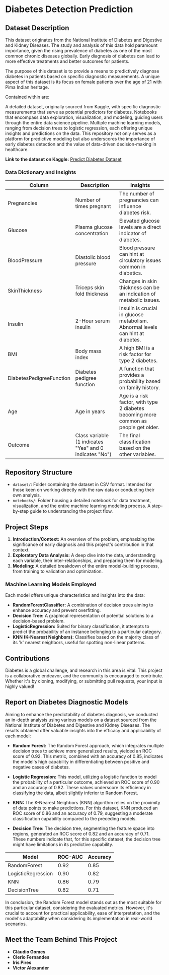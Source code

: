 # Diabetes Detection Prediction

## Dataset Description

This dataset originates from the National Institute of Diabetes and Digestive and Kidney Diseases. The study and analysis of this data hold paramount importance, given the rising prevalence of diabetes as one of the most common chronic diseases globally. Early diagnosis of diabetes can lead to more effective treatments and better outcomes for patients.

The purpose of this dataset is to provide a means to predictively diagnose diabetes in patients based on specific diagnostic measurements. A unique aspect of this dataset is its focus on female patients over the age of 21 with Pima Indian heritage.

Contained within are:

A detailed dataset, originally sourced from Kaggle, with specific diagnostic measurements that serve as potential predictors for diabetes.
Notebooks that encompass data exploration, visualization, and modeling, guiding users through the entire data science pipeline.
Multiple machine learning models, ranging from decision trees to logistic regression, each offering unique insights and predictions on the data.
This repository not only serves as a platform for predictive modeling but also underscores the importance of early diabetes detection and the value of data-driven decision-making in healthcare.

**Link to the dataset on Kaggle:** [Predict Diabetes Dataset](https://www.kaggle.com/datasets/whenamancodes/predict-diabities)

### Data Dictionary and Insights

| Column                      | Description                                        | Insights |
|-----------------------------|----------------------------------------------------|----------|
| Pregnancies                 | Number of times pregnant                           | The number of pregnancies can influence diabetes risk. |
| Glucose                     | Plasma glucose concentration                       | Elevated glucose levels are a direct indicator of diabetes. |
| BloodPressure               | Diastolic blood pressure                           | Blood pressure can hint at circulatory issues common in diabetics. |
| SkinThickness               | Triceps skin fold thickness                        | Changes in skin thickness can be an indication of metabolic issues. |
| Insulin                     | 2-Hour serum insulin                               | Insulin is crucial in glucose metabolism. Abnormal levels can hint at diabetes. |
| BMI                         | Body mass index                                    | A high BMI is a risk factor for type 2 diabetes. |
| DiabetesPedigreeFunction    | Diabetes pedigree function                          | A function that provides a probability based on family history. |
| Age                         | Age in years                                       | Age is a risk factor, with type 2 diabetes becoming more common as people get older. |
| Outcome                     | Class variable (1 indicates "Yes" and 0 indicates "No") | The final classification based on the other variables. |

## Repository Structure

- `dataset/`: Folder containing the dataset in CSV format. Intended for those keen on working directly with the raw data or conducting their own analysis.
- `notebooks/`: Folder housing a detailed notebook for data treatment, visualization, and the entire machine learning modeling process. A step-by-step guide to understanding the project flow.

## Project Steps

1. **Introduction/Context:** An overview of the problem, emphasizing the significance of early diagnosis and this project's contribution in that context.
2. **Exploratory Data Analysis:** A deep dive into the data, understanding each variable, their inter-relationships, and preparing them for modeling.
3. **Modeling:** A detailed breakdown of the entire model-building process, from training to validation and optimization.

### Machine Learning Models Employed

Each model offers unique characteristics and insights into the data:

- **RandomForestClassifier:** A combination of decision trees aiming to enhance accuracy and prevent overfitting.
- **Decision Tree:** A graphical representation of potential solutions to a decision-based problem.
- **LogisticRegression:** Suited for binary classification, it attempts to predict the probability of an instance belonging to a particular category.
- **KNN (K-Nearest Neighbors):** Classifies based on the majority class of its 'k' nearest neighbors, useful for spotting non-linear patterns.

## Contributions

Diabetes is a global challenge, and research in this area is vital. This project is a collaborative endeavor, and the community is encouraged to contribute. Whether it's by cloning, modifying, or submitting pull requests, your input is highly valued!


## Report on Diabetes Diagnostic Models

Aiming to enhance the predictability of diabetes diagnosis, we conducted an in-depth analysis using various models on a dataset sourced from the National Institute of Diabetes and Digestive and Kidney Diseases. The results obtained offer valuable insights into the efficacy and applicability of each model:

- **Random Forest:** The Random Forest approach, which integrates multiple decision trees to achieve more generalized results, yielded an ROC score of 0.92. This metric, combined with an accuracy of 0.85, indicates the model's high capability in differentiating between positive and negative cases of diabetes.

- **Logistic Regression:** This model, utilizing a logistic function to model the probability of a particular outcome, achieved an ROC score of 0.90 and an accuracy of 0.82. These values underscore its efficiency in classifying the data, albeit slightly inferior to Random Forest.

- **KNN:** The K-Nearest Neighbors (KNN) algorithm relies on the proximity of data points to make predictions. For this dataset, KNN produced an ROC score of 0.86 and an accuracy of 0.79, suggesting a moderate classification capability compared to the preceding models.

- **Decision Tree:** The decision tree, segmenting the feature space into regions, generated an ROC score of 0.82 and an accuracy of 0.71. These numbers indicate that, for this specific dataset, the decision tree might have limitations in its predictive capability.

| Model             | ROC-AUC | Accuracy |
|-------------------|---------|----------|
| RandomForest      | 0.92    | 0.85     |
| LogisticRegression| 0.90    | 0.82     |
| KNN               | 0.86    | 0.79     |
| DecisionTree      | 0.82    | 0.71     |


In conclusion, the Random Forest model stands out as the most suitable for this particular dataset, considering the evaluated metrics. However, it's crucial to account for practical applicability, ease of interpretation, and the model's adaptability when considering its implementation in real-world scenarios.



## Meet the Team Behind This Project

- **Cláudio Gomes**
- **Clerio Fernandes**
- **Iris Pires**
- **Victor Alexander**



